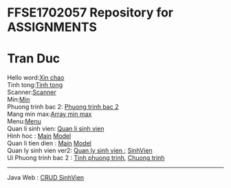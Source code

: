 # FFSE1702057 Repository for ASSIGNMENTS
<h1>Tran Duc</h1>
Hello word:<a href="https://github.com/FASTTRACKSE/FFSE1703.JavaCore/blob/master/Assignments/ducdz/heloworld/src/heloworld.java">Xin chao</a><br>
Tinh tong:<a href="https://github.com/FASTTRACKSE/FFSE1703.JavaCore/blob/master/Assignments/ducdz/tinh_tong/src/tinh_tong.java">Tinh tong</a><br>
Scanner:<a href="https://github.com/FASTTRACKSE/FFSE1703.JavaCore/blob/master/Assignments/ducdz/scanner/src/fasttrack/edu/vn/scanner.java">Scanner</a><br>
Min:<a href="https://github.com/FASTTRACKSE/FFSE1703.JavaCore/blob/master/Assignments/ducdz/min/src/fasttrack/edu/vn/min.java">Min</a><br> 
Phuong trinh bac 2: <a href="https://github.com/FASTTRACKSE/FFSE1703.JavaCore/blob/master/Assignments/ducdz/phuong_trinh_bac2/src/fasttrack/edu/vn/phuong_trinh_bac2.java">Phuong trinh bac 2</a><br>
Mang min max:<a href="https://github.com/FASTTRACKSE/FFSE1703.JavaCore/blob/master/Assignments/ducdz/Mang_min_max/src/Mang_min_max.java">Array min max</a><br>
Menu:<a href="https://github.com/FASTTRACKSE/FFSE1703.JavaCore/blob/master/Assignments/ducdz/menu/src/fasttrack/edu/vn/menu.java">Menu</a><br>
Quan li sinh vien: <a href="https://github.com/FASTTRACKSE/FFSE1703.JavaCore/blob/master/Assignments/ducdz/SinhVien/src/Fasttrack/edu/vn/SinhVien.java">Quan li sinh vien</a><br>
Hinh hoc : 
<a href="https://github.com/FASTTRACKSE/FFSE1703.JavaCore/blob/master/Assignments/ducdz/HinhHoc/src/HinhHoc_main/hinhhoc.java">Main</a>
<a href="https://github.com/FASTTRACKSE/FFSE1703.JavaCore/tree/master/Assignments/ducdz/HinhHoc/src/HinhHoc_model">Model</a><br>
Quan li tien dien :
<a href="https://github.com/FASTTRACKSE/FFSE1703.JavaCore/blob/master/Assignments/ducdz/Quanlytiendien/src/Fasttrack/edu/vn/quanlytiendien/Quanlytiendien.java">Main</a>
<a href="https://github.com/FASTTRACKSE/FFSE1703.JavaCore/tree/master/Assignments/ducdz/Quanlytiendien/src/Fasttrack/edu/vn/tiendien">Model</a><br>
Quan ly sinh vien ver2: <a href="https://github.com/FASTTRACKSE/FFSE1703.JavaCore/blob/master/Assignments/ducdz/QuanLySinhVienver2.0/src/Fasttrack/edu/vn/main/QuanLySinhVienver2.java">Quan ly sinh vien </a>; <a href="https://github.com/FASTTRACKSE/FFSE1703.JavaCore/blob/master/Assignments/ducdz/QuanLySinhVienver2.0/src/Fasttrack/edu/vn/model/SinhVien.java"> SinhVien</a><br>
Ui Phuong trinh bac 2 : <a href="https://github.com/FASTTRACKSE/FFSE1703.JavaCore/blob/master/Assignments/ducdz/UI_phuongtrinhbac2/src/giaiphuongtrinh/TinhPhuongTrinh.java">Tinh phuong trinh</a>, <a href="https://github.com/FASTTRACKSE/FFSE1703.JavaCore/blob/master/Assignments/ducdz/UI_phuongtrinhbac2/src/main/MainProgram.java">Chuong trinh</a>
<hr>
Java Web : 
<a href="https://github.com/FASTTRACKSE/FFSE1703.JavaCore/tree/master/Assignments/ducdz/QLSinhVien">CRUD SinhVien</a>

